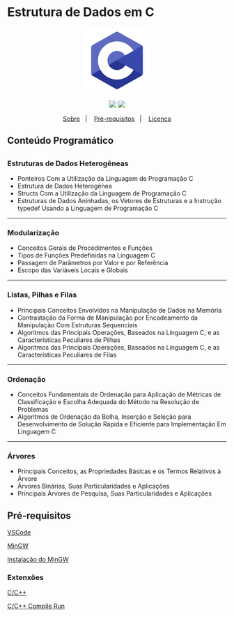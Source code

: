 # Estrutura de Dados em C

<p align="center">
  <img src="images/intro.png" width="150">
</p>

<p align="center">
  <img src="https://img.shields.io/badge/Code%20License-MIT-blue.svg")>
  <img src="https://img.shields.io/static/v1?label=C&message=Learning&color=inactive">
</p>

<p align="center">
  <a href="#sobre">Sobre</a>&nbsp;&nbsp;&nbsp;|&nbsp;&nbsp;&nbsp;
  <a href="#pre-requisitos">Pré-requisitos</a>&nbsp;&nbsp;&nbsp;|&nbsp;&nbsp;&nbsp;
  <a href="https://github.com/gabr1ellima/estrutura-de-dados-em-c/blob/master/LICENSE.md">Licença</a>
</p>

<h2 id="sobre">Conteúdo Programático<h2>

### Estruturas de Dados Heterogêneas
- Ponteiros Com a Utilização da Linguagem de Programação C
- Estrutura de Dados Heterogênea
- Structs Com a Utilização da Linguagem de Programação C
- Estruturas de Dados Aninhadas, os Vetores de Estruturas e a Instrução typedef Usando a Linguagem de Programação C
---
### Modularização
- Conceitos Gerais de Procedimentos e Funções
- Tipos de Funções Predefinidas na Linguagem C
- Passagem de Parâmetros por Valor e por Referência
- Escopo das Variáveis Locais e Globais
---
### Listas, Pilhas e Filas
- Principais Conceitos Envolvidos na Manipulação de Dados na Memória
- Contrastação da Forma de Manipulação por Encadeamento da Manipulação Com Estruturas Sequenciais
- Algoritmos das Principais Operações, Baseados na Linguagem C, e as Características Peculiares de Pilhas
- Algoritmos das Principais Operações, Baseados na Linguagem C, e as Características Peculiares de Filas
---
### Ordenação
- Conceitos Fundamentais de Ordenação para Aplicação de Métricas de Classificação e Escolha Adequada do Método na Resolução de Problemas
- Algoritmos de Ordenação da Bolha, Inserção e Seleção para Desenvolvimento de Solução Rápida e Eficiente para Implementação Em Linguagem C
---
### Árvores
- Principais Conceitos, as Propriedades Básicas e os Termos Relativos à Árvore
- Árvores Binárias, Suas Particularidades e Aplicações
- Principais Árvores de Pesquisa, Suas Particularidades e Aplicações


<h2 id="pre-requisitos">Pré-requisitos</h2>

[VSCode](https://code.visualstudio.com/download)

[MinGW](https://sourceforge.net/projects/mingw-w64/files/Toolchains%20targetting%20Win32/Personal%20Builds/mingw-builds/installer/mingw-w64-install.exe/download)

[Instalação do MinGW](https://code.visualstudio.com/docs/languages/cpp)

### Extenxões

[C/C++](https://marketplace.visualstudio.com/items?itemName=ms-vscode.cpptools)

[C/C++ Compile Run](https://marketplace.visualstudio.com/items?itemName=danielpinto8zz6.c-cpp-compile-run)
